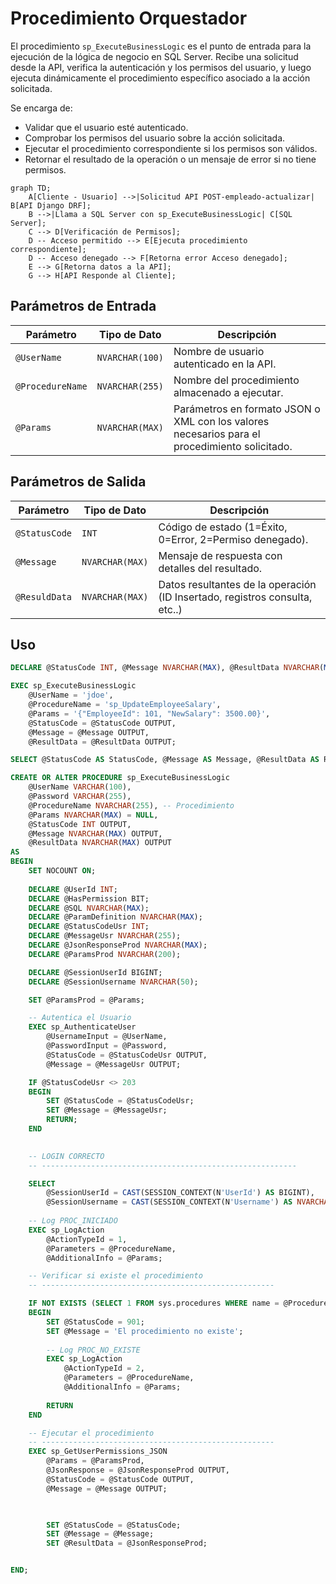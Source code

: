 # Procedimiento Orquestador

El procedimiento `sp_ExecuteBusinessLogic` es el punto de entrada para la ejecución de la lógica de negocio en SQL Server. Recibe una solicitud desde la API, verifica la autenticación y los permisos del usuario, y luego ejecuta dinámicamente el procedimiento específico asociado a la acción solicitada.

Se encarga de:  

- Validar que el usuario esté autenticado.  
- Comprobar los permisos del usuario sobre la acción solicitada.  
- Ejecutar el procedimiento correspondiente si los permisos son válidos.  
- Retornar el resultado de la operación o un mensaje de error si no tiene permisos.

```mermaid
graph TD;
    A[Cliente - Usuario] -->|Solicitud API POST-empleado-actualizar| B[API Django DRF];
    B -->|Llama a SQL Server con sp_ExecuteBusinessLogic| C[SQL Server];
    C --> D[Verificación de Permisos];
    D -- Acceso permitido --> E[Ejecuta procedimiento correspondiente];
    D -- Acceso denegado --> F[Retorna error Acceso denegado];
    E --> G[Retorna datos a la API];
    G --> H[API Responde al Cliente];
```
## Parámetros de Entrada

| Parámetro        | Tipo de Dato    | Descripción                                                                                   |
| ---------------- | --------------- | --------------------------------------------------------------------------------------------- |
| `@UserName`      | `NVARCHAR(100)` | Nombre de usuario autenticado en la API.                                                      |
| `@ProcedureName` | `NVARCHAR(255)` | Nombre del procedimiento almacenado a ejecutar.                                               |
| `@Params`        | `NVARCHAR(MAX)` | Parámetros en formato JSON o XML con los valores necesarios para el procedimiento solicitado. |

## Parámetros de Salida

| Parámetro     | Tipo de Dato    | Descripción                                                                 |
| ------------- | --------------- | --------------------------------------------------------------------------- |
| `@StatusCode` | `INT`           | Código de estado (1=Éxito, 0=Error, 2=Permiso denegado).                    |
| `@Message`    | `NVARCHAR(MAX)` | Mensaje de respuesta con detalles del resultado.                            |
| `@ResuldData` | `NVARCHAR(MAX)` | Datos resultantes de la operación (ID Insertado, registros consulta, etc..) |

## Uso

```sql
DECLARE @StatusCode INT, @Message NVARCHAR(MAX), @ResultData NVARCHAR(MAX);

EXEC sp_ExecuteBusinessLogic 
    @UserName = 'jdoe', 
    @ProcedureName = 'sp_UpdateEmployeeSalary', 
    @Params = '{"EmployeeId": 101, "NewSalary": 3500.00}',
    @StatusCode = @StatusCode OUTPUT,
    @Message = @Message OUTPUT,
    @ResultData = @ResultData OUTPUT;

SELECT @StatusCode AS StatusCode, @Message AS Message, @ResultData AS ResultData;

```


```sql
CREATE OR ALTER PROCEDURE sp_ExecuteBusinessLogic
    @UserName VARCHAR(100),
	@Password VARCHAR(255),
    @ProcedureName NVARCHAR(255), -- Procedimiento
    @Params NVARCHAR(MAX) = NULL,
    @StatusCode INT OUTPUT,
    @Message NVARCHAR(MAX) OUTPUT,
    @ResultData NVARCHAR(MAX) OUTPUT
AS
BEGIN
    SET NOCOUNT ON;
    
    DECLARE @UserId INT;
    DECLARE @HasPermission BIT;
    DECLARE @SQL NVARCHAR(MAX);
    DECLARE @ParamDefinition NVARCHAR(MAX);
	DECLARE @StatusCodeUsr INT;
	DECLARE @MessageUsr NVARCHAR(255);
	DECLARE @JsonResponseProd NVARCHAR(MAX);
	DECLARE @ParamsProd NVARCHAR(200);

	DECLARE @SessionUserId BIGINT;
	DECLARE @SessionUsername NVARCHAR(50);

	SET @ParamsProd = @Params;

	-- Autentica el Usuario
	EXEC sp_AuthenticateUser 
		@UsernameInput = @UserName, 
		@PasswordInput = @Password,
		@StatusCode = @StatusCodeUsr OUTPUT, 
		@Message = @MessageUsr OUTPUT;

	IF @StatusCodeUsr <> 203
	BEGIN
		SET @StatusCode = @StatusCodeUsr;
		SET @Message = @MessageUsr;
		RETURN;
	END
	

	-- LOGIN CORRECTO
	-- ---------------------------------------------------------

	SELECT 
		@SessionUserId = CAST(SESSION_CONTEXT(N'UserId') AS BIGINT),
		@SessionUsername = CAST(SESSION_CONTEXT(N'Username') AS NVARCHAR(50));
	
	-- Log PROC_INICIADO
	EXEC sp_LogAction 
		@ActionTypeId = 1, 
		@Parameters = @ProcedureName, 
		@AdditionalInfo = @Params;

	-- Verificar si existe el procedimiento
	-- ----------------------------------------------------

	IF NOT EXISTS (SELECT 1 FROM sys.procedures WHERE name = @ProcedureName)
	BEGIN
		SET @StatusCode = 901;
		SET @Message = 'El procedimiento no existe';
		
		-- Log PROC_NO_EXISTE
		EXEC sp_LogAction 
			@ActionTypeId = 2, 
			@Parameters = @ProcedureName, 
			@AdditionalInfo = @Params;
		
		RETURN
	END

	-- Ejecutar el procedimiento
	-- ----------------------------------------------------
	EXEC sp_GetUserPermissions_JSON 
		@Params = @ParamsProd,
		@JsonResponse = @JsonResponseProd OUTPUT,
		@StatusCode = @StatusCode OUTPUT,
		@Message = @Message OUTPUT;

		

		SET @StatusCode = @StatusCode;
		SET @Message = @Message;
		SET @ResultData = @JsonResponseProd;


END;

```